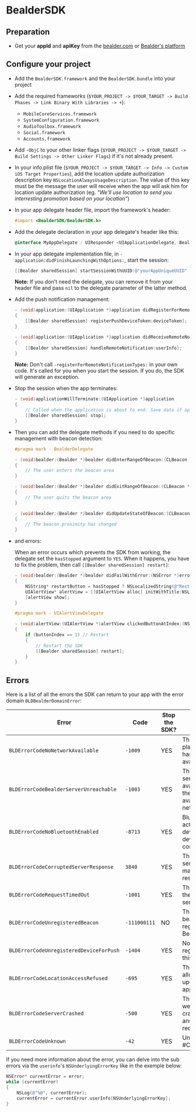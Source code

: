 # BealderSDK

## Preparation

* 	Get your **appId** and **apiKey** from the [bealder.com](mailto:contact@bealder.com) or [Bealder's platform](https://app.bealder.com)

## Configure your project

*	Add the `BealderSDK.framework` and the `BealderSDK.bundle` into your project

* 	Add the required frameworks (`$YOUR_PROJECT -> $YOUR_TARGET -> Build Phases -> Link Binary With Libraries -> +`):
	- `MobileCoreServices.framework`
	- `SystemConfiguration.framework`
	- `AudioToolbox.framework`
	- `Social.framework`
	- `Accounts.framework`

*	Add `-ObjC` to your other linker flags (`$YOUR_PROJECT -> $YOUR_TARGET -> Build Settings -> Other Linker Flags`) if it's not already present.

*	In your info.plist file (`$YOUR_PROJECT -> $YOUR_TARGET -> Info -> Custom iOS Target Properties`), add the location update authorization description key `NSLocationAlwaysUsageDescription`. The value of this key must be the message the user will receive when the app will ask him for location update authorization (eg. *"We'll use location to send you interresting promotion based on your location"*)

*	In your app delegate header file, import the framework's header: 

	```objective-c
	#import <BealderSDK/BealderSDK.h>
	```

*	Add the delegate declaration in your app delegate's header like this:

	```objective-c
	@interface MyAppDelegate : UIResponder <UIApplicationDelegate, BealderDelegate>
	```

*	In your app delegate implementation file, in `-application:didFinishLaunchingWithOptions:`, start the session:

	```objective-c
	[[Bealder sharedSession] startSessionWithUUID:@"yourAppUniqueUUID" apiKey:@"yourBealderApiKey" appId:@"yourBealderAppId" delegate:self];
	```

	**Note:** If you don't need the delegate, you can remove it from your header file and pass `nil` to the delegate parameter of the latter method.

*	Add the push notification management:

	```objective-c
	- (void)application:(UIApplication *)application didRegisterForRemoteNotificationsWithDeviceToken:(NSData *)deviceToken
	{
	    [[Bealder sharedSession] registerPushDeviceToken:deviceToken];
	}

	- (void)application:(UIApplication *)application didReceiveRemoteNotification:(NSDictionary *)userInfo
	{
	    [[Bealder sharedSession] handleRemoteNotification:userInfo];
	}
	```

	**Note:** Don't call `-registerForRemoteNotificationTypes:` in your own code. It's called for you when you start the session. If you do, the SDK will generate an exception.

*	Stop the session when the app terminates:

	```objective-c
	- (void)applicationWillTerminate:(UIApplication *)application
	{
	    // Called when the application is about to end. Save data if appropriate. See also applicationDidEnterBackground:.
	    [[Bealder sharedSession] stop];
	}
	```

*	Then you can add the delegate methods if you need to do specific management with beacon detection:

	```objective-c
	#pragma mark - BealderDelegate

	- (void)bealder:(Bealder *)bealder didEnterRangeOfBeacon:(CLBeacon *)beacon
	{
		// The user enters the beacon area
	}

	- (void)bealder:(Bealder *)bealder didExitRangeOfBeacon:(CLBeacon *)beacon
	{
	    // The user quits the beacon area
	}

	- (void)bealder:(Bealder *)bealder didUpdateStateOfBeacon:(CLBeacon *)beacon
	{
	    // The beacon.proximity has changed
	}
	```

*	and errors:

	When an error occurs which prevents the SDK from working, the delegate set the `hasStopped` argument to `YES`. When it happens, you have to fix the problem, then call `[[Bealder sharedSession] restart]`:

	```objective-c
	- (void)bealder:(Bealder *)bealder didFailWithError:(NSError *)error hasStopped:(BOOL)hasStopped
	{
		NSString* restartButton = hasStopped ? NSLocalizedString(@"Restart", nil) : nil;
	    UIAlertView* alertView = [[UIAlertView alloc] initWithTitle:NSLocalizedString(@"Error with Bealder SDK", nil) message:error.localizedDescription delegate:self cancelButtonTitle:NSLocalizedString(@"OK", nil) otherButtonTitles:restartButton, nil];
	    [alertView show];
	}

	#pragma mark - UIAlertViewDelegate

	- (void)alertView:(UIAlertView *)alertView clickedButtonAtIndex:(NSInteger)buttonIndex
	{
	    if (buttonIndex == 1) // Restart
	    {
	    	// Restart the SDK
	        [[Bealder sharedSession] restart];
	    }
	}
	```

## Errors

Here is a list of all the errors the SDK can return to your app with the error domain `BLDBealderDomainError`:

Error                                  | Code         | Stop the SDK? | Description
---------------------------------------|--------------|---------------|-------------------------------------------------------------
`BLDErrorCodeNoNetworkAvailable`       | `-1009`      |      YES      | The device is in plane mode or has no network available
`BLDErrorCodeBealderServerUnreachable` | `-1003`      |      YES      | The Bealder server is not available over the current available networks
`BLDErrorCodeNoBluetoothEnabled`       | `-8713`      |      YES      | Bluetooth is not activated on the device or the device is not compatible
`BLDErrorCodeCorruptedServerResponse`  | `3840`       |      YES      | The Bealder server returned a malformed response
`BLDErrorCodeRequestTimedOut`          | `-1001`      |      YES      | The request to the Bealder server timed out
`BLDErrorCodeUnregisteredBeacon`       | `-111000111` |       NO      | The detected beacon is not registered on the Bealder server
`BLDErrorCodeUnregisteredDeviceForPush`| `-1404` 	  |      YES      | No push server registered for this device
`BLDErrorCodeLocationAccessRefused`    | `-695`       |      YES      | The user hasn't allowed location updates for the app
`BLDErrorCodeServerCrashed`            | `-500`       |      YES      | The Bealder webservice crashed while answering a request
`BLDErrorCodeUnknown`                  | `-42`        |      YES      | Unknown error! #CaptainObvious

If you need more information about the error, you can delve into the sub errors via the `userinfo`'s `NSUnderlyingErrorKey` like in the exemple below:

```objective-c
NSError* currentError = error;
while (currentError)
{
    NSLog(@"%@", currentError);
    currentError = currentError.userInfo[NSUnderlyingErrorKey];
}
```

